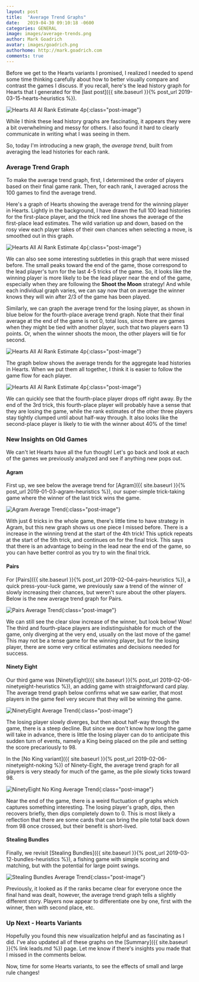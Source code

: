 ```yaml
---
layout: post
title:  "Average Trend Graphs"
date:   2019-04-30 09:10:18 -0600
categories: GENERAL
image: images/average-trends.png
author: Mark Goadrich
avatar: images/goadrich.png
authorhome: http://mark.goadrich.com
comments: true
---
```


Before we get to the Hearts variants I promised, I realized I needed to spend some time 
thinking carefully about how 
to better visually compare and contrast the games I discuss. If you recall, here's the 
lead history graph for Hearts that I generated
for the [last post]({{ site.baseurl }}{% post_url 2019-03-15-hearts-heuristics %}). 

![Hearts  All AI Rank Estimate 4p]({{site.url}}{{site.baseurl}}/images/hearts/allairankestimatewinner4p.png){:class="post-image"}

While I think these lead history graphs are fascinating, it appears they were a bit overwhelming 
and messy for others.
I also found it hard to clearly communicate in writing what I was seeing in them. 

So, today I'm introducing a new graph, the *average trend*, built from averaging the 
lead histories for each rank. 

### Average Trend Graph

To make the average trend graph, first, I determined the 
order of players based on their final game rank. Then, for each rank, I averaged across the 100
games to find the average trend.

Here's a graph of Hearts showing the average trend for the winning player in Hearts. Lightly in the background, 
I have drawn the full 100 lead histories for the first-place player, and the thick red line shows
the average of the first-place lead estimates. The wild variation up and down, based on 
the rosy view each player takes of their own chances when selecting a move, is smoothed
out in this graph.

![Hearts All AI Rank Estimate 4p]({{site.url}}{{site.baseurl}}/images/hearts/hearts-winner-trend.png){:class="post-image"}

We can also see some interesting subtleties in this graph that were missed before. 
The small peaks toward the end of the game, those correspond to the lead player's turn 
for the last 4-5 tricks of the game. So, it looks like the winning player is more likely to
be the lead player near the end of the game, especially when they are following the **Shoot
the Moon** strategy! And while each individual graph varies, we can say now that on average
the winner knows they will win after 2/3 of the game has been played.

Similarly, we can graph the average trend for the losing player, as shown in blue below for the
fourth-place average trend graph.  Note that their final average at the end of the game
is not 0, total loss, since there are games when they might be tied with another player,
such that two players earn 13 points. Or, when the winner shoots the moon, the other 
players will tie for second.

![Hearts All AI Rank Estimate 4p]({{site.url}}{{site.baseurl}}/images/hearts/hearts-loser-trend.png){:class="post-image"}

The graph below shows the average trends for the aggregate 
lead histories in Hearts. When we put them all together, I think it is easier to follow the
game flow for each player. 

![Hearts All AI Rank Estimate 4p]({{site.url}}{{site.baseurl}}/images/hearts/hearts-trends.png){:class="post-image"}

We can quickly see that the fourth-place player drops off 
right away. By the end of the 3rd trick, this fourth-place player will probably 
have a sense that they are losing the game, while the rank estimates of the other three players stay 
tightly clumped until about half-way through. It also looks like the second-place player is likely
to tie with the winner about 40% of the time!

### New Insights on Old Games

We can't let Hearts have all the fun though! Let's go back and look at each of the games
we previously analyzed and see if anything new pops out.

#### Agram

First up, we see below the average trend for 
[Agram]({{ site.baseurl }}{% post_url 2019-01-03-agram-heuristics %}), our super-simple 
trick-taking game where the winner of the last trick wins the game.

![Agram Average Trend]({{site.url}}{{site.baseurl}}/images/agram/agram-trends.png){:class="post-image"}

With just 6 tricks in the whole game, there's little time to have strategy in Agram, but this new graph
shows us one piece I missed before. There is a increase in the winning trend at the start of the 
4th trick! This uptick repeats at the start of the 5th trick, and continues on for the final trick.
This says that there is an advantage to being in the lead near the end of the game, so you
can have better control as you try to win the final trick.

#### Pairs

For [Pairs]({{ site.baseurl }}{% post_url 2019-02-04-pairs-heuristics %}), a quick 
press-your-luck game, we previously saw a trend
of the winner of slowly increasing their chances, but weren't sure about the other players. Below is the 
new average trend graph for Pairs.

![Pairs Average Trend]({{site.url}}{{site.baseurl}}/images/pairs/pairs-trends.png){:class="post-image"}

We can still see the clear slow increase of the winner, but look below! 
Wow! The third and fourth-place players are indistinguishable for much of the game, only diverging 
at the very end, usually on the last move of the game! This may not be a tense game for 
the winning player, but for the losing player, there are some very critical estimates
and decisions needed for success.

#### Ninety Eight

Our third game was [NinetyEight]({{ site.baseurl }}{% post_url 2019-02-06-ninetyeight-heuristics %}),
an adding game with straightforward card play. The average trend graph below confirms what
we saw earlier, that most players in the game feel very secure that they will be winning 
the game. 

![NinetyEight Average Trend]({{site.url}}{{site.baseurl}}/images/ninetyeight/ninetyeight-trends.png){:class="post-image"}

The losing player slowly diverges, but then about half-way through the game, there
is a steep decline. But since we don't know how long the game will take in advance, there is
little the losing player can do to anticipate this sudden turn of events, namely a King 
being placed on the pile and setting the score precariously to 98.

In the 
[No King variant]({{ site.baseurl }}{% post_url 2019-02-06-ninetyeight-noking %})
of Ninety-Eight, the average trend graph for all players is very steady for much of the game,
as the pile slowly ticks toward 98. 

![NinetyEight No King Average Trend]({{site.url}}{{site.baseurl}}/images/ninetyeight/ninetyeightnoking-trends.png){:class="post-image"}

Near the end of the game, there is a weird fluctuation of graphs which captures something 
interesting. The losing player's graph, dips, then recovers briefly, then dips completely
down to 0. This is most likely a reflection that there are some cards that can bring the 
pile total back down from 98 once crossed, but their benefit is short-lived.

#### Stealing Bundles

Finally, we revisit 
[Stealing Bundles]({{ site.baseurl }}{% post_url 2019-03-12-bundles-heuristics %}),
a fishing game with simple scoring and matching, but with the potential for large 
point swings.

![Stealing Bundles Average Trend]({{site.url}}{{site.baseurl}}/images/stealingbundles/bundles-trends.png){:class="post-image"}

Previously, it looked as if the ranks became clear for everyone once the final hand was
dealt, however, the average trend graph tells a slightly different story. Players
now appear to differentiate one by one, first with the winner, then with second place, etc.

### Up Next - Hearts Variants

Hopefully you found this new visualization helpful and as fascinating as I did. I've also updated
all of these graphs on the [Summary]({{ site.baseurl }}{% link leads.md %}) page. Let me know
if there's insights you made that I missed in the comments below.

Now, time for some Hearts variants, to see the effects of small and large rule changes!

